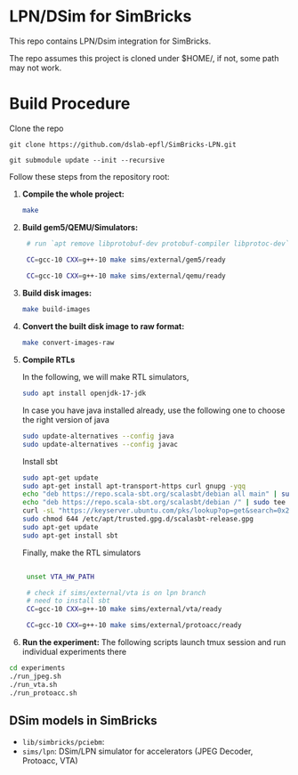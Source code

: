 # LPN/DSim for SimBricks

This repo contains LPN/Dsim integration for SimBricks.

The repo assumes this project is cloned under $HOME/, if not, some path may not work. 
 
# Build Procedure

Clone the repo
```
git clone https://github.com/dslab-epfl/SimBricks-LPN.git

git submodule update --init --recursive
```

Follow these steps from the repository root:

1. **Compile the whole project:**
   ```bash
   make
   ```
2. **Build gem5/QEMU/Simulators:**
   ```bash
    # run `apt remove libprotobuf-dev protobuf-compiler libprotoc-dev` if the following command has issue with protobuf 

    CC=gcc-10 CXX=g++-10 make sims/external/gem5/ready
 
    CC=gcc-10 CXX=g++-10 make sims/external/qemu/ready
   ```
4. **Build disk images:**
   ```bash
   make build-images
   ```
5. **Convert the built disk image to raw format:**
   ```bash
   make convert-images-raw
   ```
   
6. **Compile RTLs**

   In the following, we will make RTL simulators, 

   ```bash
   sudo apt install openjdk-17-jdk
   ```

   In case you have java installed already, use the following one to choose the right version of java
   ```bash
   sudo update-alternatives --config java 
   sudo update-alternatives --config javac
   ```

   Install sbt

   ```bash
   sudo apt-get update
   sudo apt-get install apt-transport-https curl gnupg -yqq
   echo "deb https://repo.scala-sbt.org/scalasbt/debian all main" | sudo tee /etc/apt/sources.list.d/sbt.list
   echo "deb https://repo.scala-sbt.org/scalasbt/debian /" | sudo tee /etc/apt/sources.list.d/sbt_old.list
   curl -sL "https://keyserver.ubuntu.com/pks/lookup?op=get&search=0x2EE0EA64E40A89B84B2DF73499E82A75642AC823" | sudo -H gpg --no-default-keyring --keyring gnupg-ring:/etc/apt/trusted.gpg.d/scalasbt-release.gpg --import
   sudo chmod 644 /etc/apt/trusted.gpg.d/scalasbt-release.gpg
   sudo apt-get update
   sudo apt-get install sbt
   ```
   
   Finally, make the RTL simulators
   ```bash

    unset VTA_HW_PATH

    # check if sims/external/vta is on lpn branch
    # need to install sbt
    CC=gcc-10 CXX=g++-10 make sims/external/vta/ready

    CC=gcc-10 CXX=g++-10 make sims/external/protoacc/ready
   ```

7. **Run the experiment:**
The following scripts launch tmux session and run individual experiments there
```bash
cd experiments
./run_jpeg.sh
./run_vta.sh
./run_protoacc.sh
```
  

## DSim models in SimBricks
- `lib/simbricks/pciebm`: 
- `sims/lpn`: DSim/LPN simulator for accelerators (JPEG Decoder, Protoacc, VTA)
